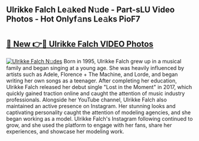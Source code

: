 ## Ulrikke Falch Le𝚊ked N𝚞de - Part-sLU Video Photos - Hot Onlyf𝚊ns Le𝚊ks PioF7

# <h2><a href="http://ab27665.deff.icu/?id=Ulrikke+Falch">🔗 New 👉🔴 Ulrikke Falch VIDEO Photos</a></h2>

[![Ulrikke Falch N𝚞des](https://i.imgur.com/rIISA9y.gif)](http://ab27665.deff.icu/?id=Ulrikke+Falch)
Born in 1995, Ulrikke Falch grew up in a musical family and began singing at a young age. She was heavily influenced by artists such as Adele, Florence + The Machine, and Lorde, and began writing her own songs as a teenager. After completing her education, Ulrikke Falch released her debut single "Lost in the Moment" in 2017, which quickly gained traction online and caught the attention of music industry professionals. Alongside her YouTube channel, Ulrikke Falch also maintained an active presence on Instagram. Her stunning looks and captivating personality caught the attention of modeling agencies, and she began working as a model. Ulrikke Falch's Instagram following continued to grow, and she used the platform to engage with her fans, share her experiences, and showcase her modeling work.
